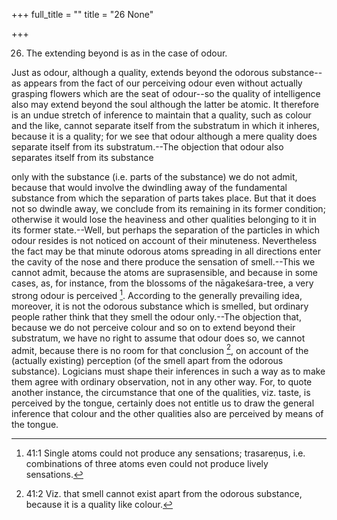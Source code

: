 +++
full_title = ""
title = "26 None"

+++


26. The extending beyond is as in the case of odour.

Just as odour, although a quality, extends beyond the odorous substance--as appears from the fact of our perceiving odour even without actually grasping flowers which are the seat of odour--so the quality of intelligence also may extend beyond the soul although the latter be atomic. It therefore is an undue stretch of inference to maintain that a quality, such as colour and the like, cannot separate itself from the substratum in which it inheres, because it is a quality; for we see that odour although a mere quality does separate itself from its substratum.--The objection that odour also separates itself from its substance

only with the substance (i.e. parts of the substance) we do not admit, because that would involve the dwindling away of the fundamental substance from which the separation of parts takes place. But that it does not so dwindle away, we conclude from its remaining in its former condition; otherwise it would lose the heaviness and other qualities belonging to it in its former state.--Well, but perhaps the separation of the particles in which odour resides is not noticed on account of their minuteness. Nevertheless the fact may be that minute odorous atoms spreading in all directions enter the cavity of the nose and there produce the sensation of smell.--This we cannot admit, because the atoms are suprasensible, and because in some cases, as, for instance, from the blossoms of the nāgakeśara-tree, a very strong odour is perceived [^fn_26]. According to the generally prevailing idea, moreover, it is not the odorous substance which is smelled, but ordinary people rather think that they smell the odour only.--The objection that, because we do not perceive colour and so on to extend beyond their substratum, we have no right to assume that odour does so, we cannot admit, because there is no room for that conclusion [^fn_27], on account of the (actually existing) perception (of the smell apart from the odorous substance). Logicians must shape their inferences in such a way as to make them agree with ordinary observation, not in any other way. For, to quote another instance, the circumstance that one of the qualities, viz. taste, is perceived by the tongue, certainly does not entitle us to draw the general inference that colour and the other qualities also are perceived by means of the tongue.

[^fn_26]: 41:1 Single atoms could not produce any sensations; trasareṇus, i.e. combinations of three atoms even could not produce lively sensations.

[^fn_27]: 41:2 Viz. that smell cannot exist apart from the odorous substance, because it is a quality like colour.


